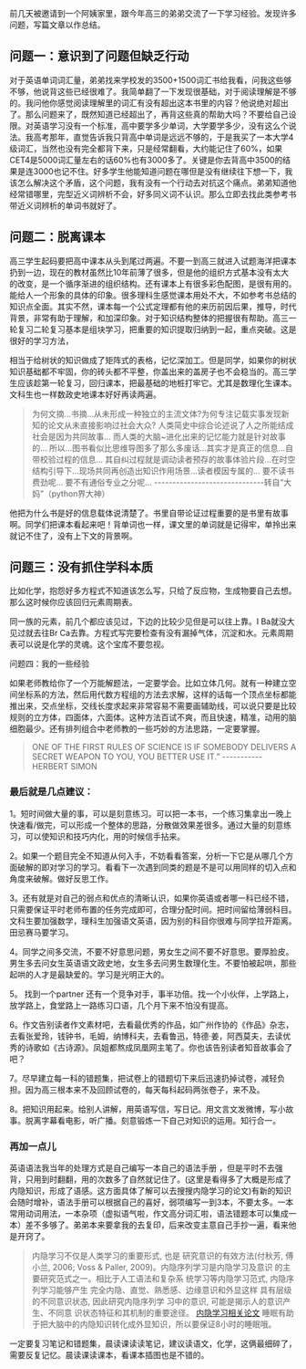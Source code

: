 
前几天被邀请到一个阿姨家里，跟今年高三的弟弟交流了一下学习经验。发现许多问题，写篇文章以作总结。

## 问题一：意识到了问题但缺乏行动

对于英语单词词汇量，弟弟找来学校发的3500+1500词汇书给我看，问我这些够不够，他说背这些已经很难了。我简单翻了一下发现很基础，对于阅读理解是不够的。我问他你感觉阅读理解里的词汇有没有超出这本书里的内容？他说绝对超出了。那么问题来了，既然知道已经超出了，再背这些真的帮助大吗？不要给自己设限。对英语学习没有一个标准，高中要学多少单词，大学要学多少，没有这么个说法。我高考那年，直觉告诉我只背高中单词是远远不够的，于是我买了一本大学4级词汇，当然也没有完全都背下来，只是经常翻看，大约能记住了60%，如果CET4是5000词汇量左右的话60%也有3000多了。关键是你去背高中3500的结果是连3000也记不住。好多学生他能知道问题在哪但是没有继续往下想一下，我该怎么解决这个矛盾，这个问题，我有没有一个行动去对抗这个痛点。弟弟知道他经常错哪里，完型近义词辨析不会，好多同义词不认识。那么立即去找此类参考书带近义词辨析的单词书就好了。

## 问题二：脱离课本

高三学生起码要把高中课本从头到尾过两遍。不要一到高三就进入试题海洋把课本扔到一边，现在的教材虽然比10年前薄了很多，但是他的组织方式基本没有太大的改变，是一个循序渐进的组织结构。还有课本上有很多彩色配图，是很有用的。能给人一个形象的具体的印象。很多理科生感觉课本用处不大，不如参考书总结的知识点全面。其实不然，课本每一个公式定理都有他的来历前因后果，推导，时代背景，非常有助于理解，和加深印象。对于知识结构整体的把握很有帮助。高三一轮复习二轮复习基本是组块学习，把重要的知识提取归纳到一起，重点突破。这是很好的学习方法，

相当于给树状的知识做成了矩阵式的表格，记忆深加工。但是同学，如果你的树状知识基础都不牢固，你的砖头都不平整，你盖出来的盖房子也不会稳当的。高三学生应该趁第一轮复习，回归课本，把最基础的地桩打牢它。尤其是数理化生课本。文科生也一样数政史地课本好好再读两遍。

> 为何文摘…书摘…从未形成一种独立的主流文体?为何专注记载实事发现新知的论文从未直接影响过社会大众?
人类简史中综合论述说了人之所能结成社会是因为共同故事…
而人类的大脑~进化出来的记忆能力就是针对故事的…
所以…图书看似比思维导图多了那么多废话…其实才是真正的信息…自带校验过程的信息…
其自纠过程就是调动读者预存的故事体验片段…在时空结构引导下…现场共同再创造出知识作用场景…读者模因专属的…
要不读书费劲呢…
要不有通俗专业之分呢…
------------------------------转自“大妈”（python界大神）  

他把为什么书是好的信息载体说清楚了。书里自带论证过程重要的是书里有故事啊。同学们把课本看起来吧！背单词也一样，课文里的单词就是记得牢，单拎出来就记不住了，没有上下文的背景啊。

## 问题三：没有抓住学科本质

比如化学，抱怨好多方程式不知道该怎么写，只给了反应物，生成物要自己去想。那么这时候你应该回归元素周期表。

同一族的元素，前几个都应该见过，下边的比较少见但是可以往上靠。I Ba就没大见过就去往Br Ca去靠。方程式写完要检查有没有漏掉气体，沉淀和水。元素周期表可以说是化学的灵魂。这个宝库不要忽视。

问题四：我的一些经验

如果老师教给你了一个万能解题法，一定要学会。比如立体几何。就有一种建立空间坐标系的方法，然后用代数方程组的方法去求解，这样的话每一个顶点坐标都能推出来，交点坐标，交线长度求起来非常容易不需要画辅助线，可以说只要是比较规则的立方体，四面体，六面体。这种方法百试不爽，而且快速，精准，动用的脑细胞最少。还有排列组合中老师教的一些巧妙的方法思路，一定要掌握。

> ONE OF THE FIRST RULES OF SCIENCE IS IF SOMEBODY DELIVERS A SECRET WEAPON TO YOU, YOU BETTER USE IT.”
-----------HERBERT SIMON

### 最后就是几点建议：

1。短时间做大量的事，可以是刻意练习。可以把一本书，一个练习集拿出一晚上快速看/做完，可以形成一个整体的思路，分散做效果差很多。通过大量的刻意练习，可以使知识和技巧内化，用的时候信手拈来。

2。如果一个题目完全不知道从何入手，不妨看看答案，分析一下它是从哪几个方面破解的即对学习的学习。看看下一次遇到同类的题是不是可以用同样的切入点和角度来破解。做好反思工作。

3。还有就是对自己的弱点和优点的清晰认识，如果你英语或者哪一科已经不错，只需要保证平时老师布置的任务完成即可，合理分配时间。把时间留给薄弱科目。文科生要加强数学，理科生加强语文英语，因为别的科目你很难与同学拉开距离。田忌赛马要学习。

4。同学之间多交流，不要不好意思问题，男女生之间不要不好意思。要厚脸皮。男生多去问女生英语语文政史地，女生多去问男生数理化生。不要怕被起哄，那些起哄的人才是最缺爱的。学习是光明正大的。

5。 找到一个partner 还有一个竞争对手，事半功倍。找一个小伙伴，上学路上，放学路上，食堂路上一路练习口语，几个月下来不怕没有提高。

6。作文告别读者作文素材吧，去看最优秀的作品，如广州作协的《作品》杂志，去看张爱玲，钱钟书，毛姆，纳博科夫，去看鲁迅，特德·姜，阿西莫夫，去读优秀的诗歌如《古诗源》。凤姐都熬成凤凰网主笔了。你也该告别读者知音故事会了吧？

7。尽早建立每一科的错题集，把试卷上的错题切下来后迅速扔掉试卷，减轻负担。因为高三根本来不及回顾试卷的，每天每科起码两张卷子，来不及。

8。把知识用起来。给别人讲解，用英语写信，写日记。用文言文发微博，写小故事。脱离字幕看电影，听广播。刻意锻炼一下自己对知识的运用。知行合一。

### 再加一点儿  

英语语法我当年的处理方式是自己编写一本自己的语法手册 ，但是平时不去强背，只用到时翻翻，用的次数多了自然就记住了。(这里是看得多了大概是形成了内隐知识，形成了语感。这方面具体了解可以去搜搜内隐学习的论文)有新的知识会随时增补，语法手册可以根据自己的喜好，弱项编写一到3本，不要太多。一本常用动词用法，一本杂项（虚拟语气啦，作文高分词汇啦，语法错题本可以集成一本）差不多够了。弟弟本来要拿我的去复印，后来改变主意自己手抄一遍，看来他是开窍了。
> 内隐学习不仅是人类学习的重要形式, 也是
研究意识的有效方法(付秋芳, 傅小兰, 2006; Voss
& Paller, 2009)。内隐序列学习是内隐学习及意识
的主要研究范式之一。相比于人工语法和复杂系
统学习等内隐学习范式, 内隐序列学习能够产生
完全内隐、直觉、熟悉感、边缘意识和外显这样
具有层级的不同意识状态, 因此研究内隐序列学
习中的意识, 可能是揭示人的意识产生、不同意
识状态特征和其机制的重要途径。 
[内隐学习相关论文](http://118.145.16.229:81/Jweb_xlkxjz/CN/abstract/abstract3318.shtml) 
睡眠有助于把大脑中的内隐知识转化成外显知识，所以要保证8小时的睡眠哦。  

一定要复习笔记和错题集，晨读课读读笔记，建议读语文，化学，这俩最细碎了，需要反复记忆。晨读课读课本，看课本插图也是不错的。